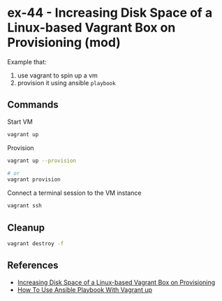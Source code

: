 # ex-44 - Increasing Disk Space of a Linux-based Vagrant Box on Provisioning (mod)

Example that:

 1. use vagrant to spin up a vm
 2. provision it using ansible `playbook`

## Commands

Start VM

```sh
vagrant up
```

Provision

```sh
vagrant up --provision

# or
vagrant provision
```

Connect a terminal session to the VM instance

```sh
vagrant ssh
```

## Cleanup

```sh
vagrant destroy -f
```

## References

* [Increasing Disk Space of a Linux-based Vagrant Box on Provisioning](https://marcbrandner.com/blog/increasing-disk-space-of-a-linux-based-vagrant-box-on-provisioning/)
* [How To Use Ansible Playbook With Vagrant up](https://computingforgeeks.com/run-ansible-playbook-with-vagrant-up/)
